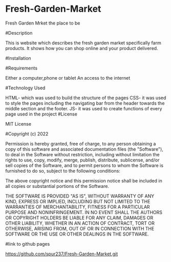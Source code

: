 # Fresh-Garden-Market

Fresh Garden Mrket  the  place to be


#Description

This is website which describes the fresh garden market specifically farm products. It shows how you can shop online and your product delivered.

#Installation

#Requirements


Either a computer,phone or tablet
An access to the internet


#Technology Used


HTML- which was used to build the structure of the pages
CSS- it was used to style the pages including the navigating bar from the header towards the middle section and the footer.
JS- it was used to create functions of every page used in the project
#License


MIT License

#Copyright (c) 2022

Permission is hereby granted, free of charge, to any person obtaining a copy of this software and associated documentation files (the "Software"), to deal in the Software without restriction, including without limitation the rights to use, copy, modify, merge, publish, distribute, sublicense, and/or sell copies of the Software, and to permit persons to whom the Software is furnished to do so, subject to the following conditions:



The above copyright notice and this permission notice shall be included in all copies or substantial portions of the Software.

THE SOFTWARE IS PROVIDED "AS IS", WITHOUT WARRANTY OF ANY KIND, EXPRESS OR IMPLIED, INCLUDING BUT NOT LIMITED TO THE WARRANTIES OF MERCHANTABILITY, FITNESS FOR A PARTICULAR PURPOSE AND NONINFRINGEMENT. IN NO EVENT SHALL THE AUTHORS OR COPYRIGHT HOLDERS BE LIABLE FOR ANY CLAIM, DAMAGES OR OTHER LIABILITY, WHETHER IN AN ACTION OF CONTRACT, TORT OR OTHERWISE, ARISING FROM, OUT OF OR IN CONNECTION WITH THE SOFTWARE OR THE USE OR OTHER DEALINGS IN THE SOFTWARE.

#link to github pages

https://github.com/spur237/Fresh-Garden-Market.git
